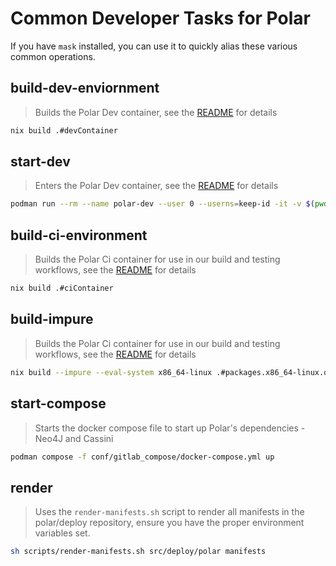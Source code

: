# Common Developer Tasks for Polar
If you have `mask` installed, you can use it to quickly alias these various common operations.
<!-- A heading defines the command's name -->
## build-dev-enviornment

<!-- A blockquote defines the command's description -->
> Builds the Polar Dev container, see the [README](dev/README.md) for details

<!-- A code block defines the script to be executed -->
~~~sh
nix build .#devContainer
~~~

## start-dev
<!-- A blockquote defines the command's description -->
> Enters the Polar Dev container, see the [README](dev/README.md) for details

~~~sh
podman run --rm --name polar-dev --user 0 --userns=keep-id -it -v $(pwd):/workspace:rw -p 2222:2223 polar-dev:latest bash -c "/create-user.sh $(whoami) $(id -u) $(id -g)"
~~~
## build-ci-environment
> Builds the Polar Ci container for use in our build and testing workflows, see the [README](dev/README.md) for details

~~~sh
nix build .#ciContainer
~~~

## build-impure
> Builds the Polar Ci container for use in our build and testing workflows, see the [README](dev/README.md) for details

~~~sh
nix build --impure --eval-system x86_64-linux .#packages.x86_64-linux.default
~~~

## start-compose
> Starts the docker compose file to start up Polar's dependencies - Neo4J and Cassini

~~~sh
podman compose -f conf/gitlab_compose/docker-compose.yml up 
~~~
## render

> Uses the `render-manifests.sh` script to render all manifests in the polar/deploy repository, ensure you have the proper environment variables set.

~~~sh
sh scripts/render-manifests.sh src/deploy/polar manifests
~~~
